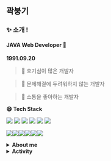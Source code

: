 # 

## 곽붕기


###  ✨ 소개 !


####  JAVA Web Developer 🌱


**1991.09.20**


> 🤔 호기심이 많은 개발자

> 💬 문제해결에 두려워하지 않는 개발자

> 👯 소통을 좋아하는 개발자


**😄 Tech Stack**


<img src="https://img.shields.io/badge/JAVA-007396?style=for-the-badge&logo=java&logoColor=white"> <img src="https://img.shields.io/badge/Spring-6DB33F?style=for-the-badge&logo=Spring&logoColor=white"> 
<img src="https://img.shields.io/badge/javascript-F7DF1E?style=for-the-badge&logo=javascript&logoColor=black"> <img src="https://img.shields.io/badge/jquery-0769AD?style=for-the-badge&logo=jquery&logoColor=white"> <img src="https://img.shields.io/badge/react-61DAFB?style=for-the-badge&logo=react&logoColor=black">
<img src="https://img.shields.io/badge/html-E34F26?style=for-the-badge&logo=html5&logoColor=white"> 

<img src="https://img.shields.io/badge/css-1572B6?style=for-the-badge&logo=css3&logoColor=white"><img src="https://img.shields.io/badge/bootstrap-7952B3?style=for-the-badge&logo=bootstrap&logoColor=white"><img src="https://img.shields.io/badge/oracle-F80000?style=for-the-badge&logo=oracle&logoColor=white"><img src="https://img.shields.io/badge/mysql-4479A1?style=for-the-badge&logo=mysql&logoColor=white"><img src="https://img.shields.io/badge/apache tomcat-F8DC75?style=for-the-badge&logo=apachetomcat&logoColor=white"><img src="https://img.shields.io/badge/github-181717?style=for-the-badge&logo=github&logoColor=white">


<details>
<summary>
 <b>About me</b>
</summary>
<div markdown="1">
 
**Motto**
- Do your best and God will do rest
- Learn not, know not
- Will is power 
 

 **Experience**
- The Korean Armed Forces
- SKEnglish
- Korean Tradition Museum manager
- VC Sunight Generaiton
- Philoptics research assistance with Samsung Display
- Binance gift-option trading
 
 
 </div>
</details>

<details>
<summary>
 <b>Activity</b>
</summary>

<div markdown="1">
 
# **활동**
### [활동 요약](#활동-요약)  
  > [교육/캠프] 비트컴퓨터 JAVA 웹개발 # 203기 (2021.02.22 ~ 2021.07.21)  
  
  > [교육] 우아한테크러닝 4기 : 나만의 노션 만들기 (2021.06.01 ~ 2021.06.24)
 
### [프로젝트 리스트](#프로젝트-요약)  
  > [JAVA.console] [영화예매](#java-console)
  
  > [JAVA.swing] [테트리스](#java-swing)
  
  > [Web Front-end] [창덕궁달빛기행](#web-front-end)  
  
  > [Web Back-end] [DOG SHELTER](#web-back-end) 
   
  > [Web Project] [SAP SCANNER](#web-front+back-end)   
 
### [프로젝트 요약](#프로젝트-요약)  
 
| 기간 | 프로젝트 명 |  내용|
|:------|:---------|:--------|
| 2021.03.15 – 2021.03.19 | Movie Ticket Booking Program <br> (영화 예매 프로그램) | MVC패턴을 활용하여 영화예매 프로그램을 Console로 구현 <br> (1st programming)  |
| 2021.03.22 – 2021.04.02 | Tetris (테트리스) | Java Swing을 활용하여 테트리스 프로그램 구현 |
| 2021.04.12 - 2021.04.23 | 창덕궁 달빛기행 | 비트컴퓨터 교육과정 중 프론트엔드 프로젝트 작업  | 
| 2021.04.26 - 2021.05.07 | Dog Shelter (유기견 보호) | 비트컴퓨터 교육과정 중 백엔드 프로젝트 작업  |
| 2021.05.17 - 2021.07.12 | SAP Scanner (항공권 예매) | 비트컴퓨터 교육과정 중 최종 프로젝트 작업 |
| 2021.06.01 – 2021.06.24 | 우아한 테크러닝 4기 | 우아한테크러닝 교육과정 : 나만의 노션 만들기  |
 
 
 </div>
</details>
